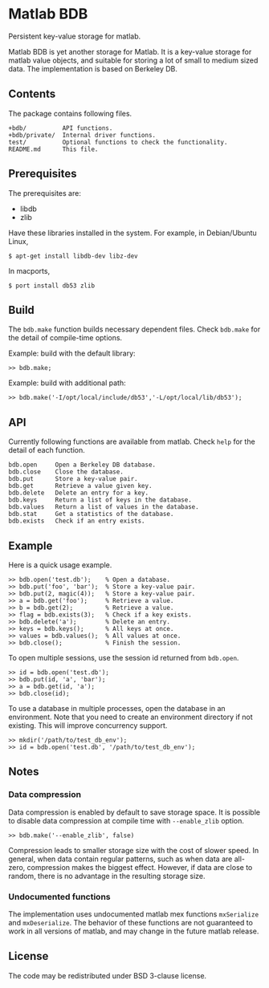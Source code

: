 Matlab BDB
==========

Persistent key-value storage for matlab.

Matlab BDB is yet another storage for Matlab. It is a key-value storage for
matlab value objects, and suitable for storing a lot of small to medium
sized data. The implementation is based on Berkeley DB.

Contents
--------

The package contains following files.

    +bdb/          API functions.
    +bdb/private/  Internal driver functions.
    test/          Optional functions to check the functionality.
    README.md      This file.

Prerequisites
-------------

The prerequisites are:

 * libdb
 * zlib

Have these libraries installed in the system. For example, in Debian/Ubuntu
Linux,

    $ apt-get install libdb-dev libz-dev

In macports,

    $ port install db53 zlib

Build
-----

The `bdb.make` function builds necessary dependent files. Check `bdb.make` for
the detail of compile-time options.

Example: build with the default library:

    >> bdb.make;

Example: build with additional path:

    >> bdb.make('-I/opt/local/include/db53','-L/opt/local/lib/db53');

API
---

Currently following functions are available from matlab. Check `help` for the
detail of each function.

    bdb.open     Open a Berkeley DB database.
    bdb.close    Close the database.
    bdb.put      Store a key-value pair.
    bdb.get      Retrieve a value given key.
    bdb.delete   Delete an entry for a key.
    bdb.keys     Return a list of keys in the database.
    bdb.values   Return a list of values in the database.
    bdb.stat     Get a statistics of the database.
    bdb.exists   Check if an entry exists.

Example
-------

Here is a quick usage example.

    >> bdb.open('test.db');    % Open a database.
    >> bdb.put('foo', 'bar');  % Store a key-value pair.
    >> bdb.put(2, magic(4));   % Store a key-value pair.
    >> a = bdb.get('foo');     % Retrieve a value.
    >> b = bdb.get(2);         % Retrieve a value.
    >> flag = bdb.exists(3);   % Check if a key exists.
    >> bdb.delete('a');        % Delete an entry.
    >> keys = bdb.keys();      % All keys at once.
    >> values = bdb.values();  % All values at once.
    >> bdb.close();            % Finish the session.

To open multiple sessions, use the session id returned from `bdb.open`.

    >> id = bdb.open('test.db');
    >> bdb.put(id, 'a', 'bar');
    >> a = bdb.get(id, 'a');
    >> bdb.close(id);

To use a database in multiple processes, open the database in an
environment. Note that you need to create an environment directory
if not existing. This will improve concurrency support.

    >> mkdir('/path/to/test_db_env');
    >> id = bdb.open('test.db', '/path/to/test_db_env');

Notes
-----

### Data compression

Data compression is enabled by default to save storage space. It is possible
to disable data compression at compile time with `--enable_zlib` option.

    >> bdb.make('--enable_zlib', false)

Compression leads to smaller storage size with the cost of slower speed. In
general, when data contain regular patterns, such as when data are all-zero,
compression makes the biggest effect. However, if data are close to random,
there is no advantage in the resulting storage size.

### Undocumented functions

The implementation uses undocumented matlab mex functions `mxSerialize` and
`mxDeserialize`. The behavior of these functions are not guaranteed to work in
all versions of matlab, and may change in the future matlab release.

License
-------

The code may be redistributed under BSD 3-clause license.
